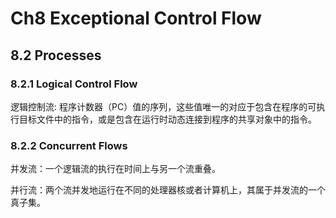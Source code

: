 # Ch8 Exceptional Control Flow

## 8.2 Processes

### 8.2.1 Logical Control Flow

逻辑控制流: 程序计数器（PC）值的序列，这些值唯一的对应于包含在程序的可执行目标文件中的指令，或是包含在运行时动态连接到程序的共享对象中的指令。

### 8.2.2 Concurrent Flows

并发流：一个逻辑流的执行在时间上与另一个流重叠。

并行流：两个流并发地运行在不同的处理器核或者计算机上，其属于并发流的一个真子集。